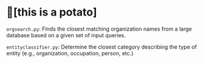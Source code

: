 # <span title="potato">🥔[this is a potato]</span>


`orgsearch.py`: Finds the closest matching organization names from a large database based on a given set of input queries.

`entityclassifier.py`: Determine the closest category describing the type of entity (e.g., organization, occupation, person, etc.)

